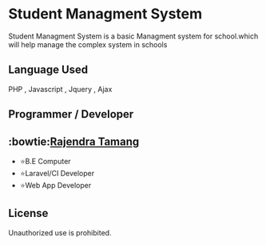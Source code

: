 # Student Managment System


Student Managment System is a basic Managment system for school.which will help manage the complex system
in schools

## Language Used

PHP , Javascript , Jquery , Ajax 

## Programmer / Developer
 ## :bowtie:[Rajendra Tamang](https://www.tamangrajendra.com.np)
 - :star:B.E Computer
 - :star:Laravel/CI Developer
 - :star:Web App Developer
 

## License

Unauthorized use is prohibited.
